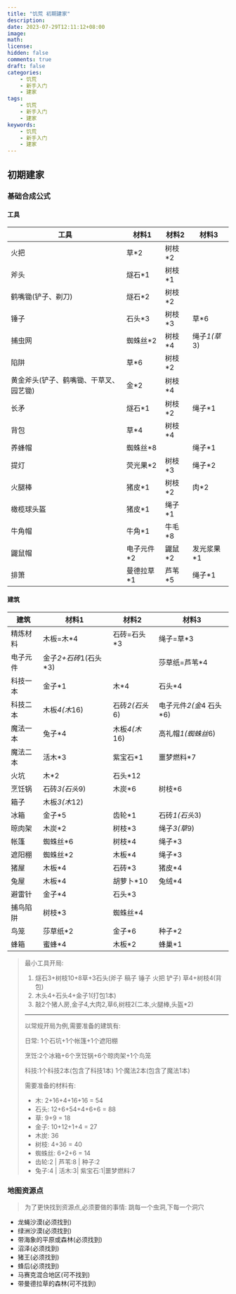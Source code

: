 ```yaml
---
title: "饥荒 初期建家"
description:
date: 2023-07-29T12:11:12+08:00
image:
math:
license:
hidden: false
comments: true
draft: false
categories:
    - 饥荒
    - 新手入门
    - 建家
tags:
    - 饥荒
    - 新手入门
    - 建家
keywords:
    - 饥荒
    - 新手入门
    - 建家
---
```


## 初期建家
### 基础合成公式
#### 工具
| 工具 | 材料1  | 材料2  | 材料3             |
|--|------|------|-----------------|
| 火把 | 草*2  | 树枝*2 |              |
| 斧头 | 燧石*1 | 树枝*1 |                 |
| 鹤嘴锄(铲子、剃刀) |燧石*2      | 树枝*2 |                 |
| 锤子 | 石头*3 | 树枝*3 | 草*6 |
| 捕虫网 | 蜘蛛丝*2 | 树枝*4 | 绳子*1(草*3) |
| 陷阱 | 草*6 | 树枝*2 | |
| 黄金斧头(铲子、鹤嘴锄、干草叉、园艺锄) | 金*2 | 树枝*4 | |
| 长矛 | 燧石*1 | 树枝*2 | 绳子*1 |
| 背包 | 草*4 | 树枝*4 |  |
| 养蜂帽 | 蜘蛛丝*8 |  | 绳子*1 |
| 提灯 | 荧光果*2 | 树枝*3 | 绳子*2 |
| 火腿棒 | 猪皮*1 | 树枝*2 | 肉*2 |
| 橄榄球头盔 | 猪皮*1 | 绳子*1 |  |
| 牛角帽 | 牛角*1 | 牛毛*8 |  |
| 鼹鼠帽 | 电子元件*2 | 鼹鼠*2 | 发光浆果*1 |
| 排箫 | 曼德拉草*1 | 芦苇*5 | 绳子*1 |

#### 建筑
| 建筑     | 材料1                 | 材料2          | 材料3                   |
| -------- | --------------------- | -------------- | ----------------------- |
| 精炼材料 | 木板=木*4             | 石砖=石头*3    | 绳子=草*3               |
| 电子元件 | 金子*2+石砖*1(石头*3) |                | 莎草纸=芦苇*4           |
| 科技一本 | 金子*1                | 木*4           | 石头*4                  |
| 科技二本 | 木板*4(木*16)         | 石砖*2(石头*6) | 电子元件*2(金*4 石头*6) |
| 魔法一本 | 兔子*4                | 木板*4(木*16)  | 高礼帽*1(蜘蛛丝*6)      |
| 魔法二本 | 活木*3                | 紫宝石*1       | 噩梦燃料*7              |
| 火坑     | 木*2                  | 石头*12        |                         |
| 烹饪锅   | 石砖*3(石头*9)        | 木炭*6         | 树枝*6                  |
| 箱子     | 木板*3(木*12)         |                |                         |
| 冰箱     | 金子*5                | 齿轮*1         | 石砖*1(石头*3)          |
| 晾肉架   | 木炭*2                | 树枝*3         | 绳子*3(草*9)            |
| 帐篷     | 蜘蛛丝*6              | 树枝*4         | 绳子*3                  |
| 遮阳棚   | 蜘蛛丝*2              | 木板*4         | 绳子*3                  |
| 猪屋     | 木板*4                | 石砖*3         | 猪皮*4                  |
| 兔屋     | 木板*4                | 胡萝卜*10      | 兔绒*4                  |
| 避雷针   | 金子*4                | 石头*3         |                         |
| 捕鸟陷阱 | 树枝*3                | 蜘蛛丝*4       |                         |
| 鸟笼     | 莎草纸*2              | 金子*6         | 种子*2                  |
| 蜂箱     | 蜜蜂*4                | 木板*2         | 蜂巢*1                  |

> 最小工具开局:
>
> 1. 燧石3+树枝10+8草+3石头(斧子 稿子 锤子 火把 铲子)  草4+树枝4(背包)
> 2. 木头4+石头4+金子1(打包1本)
> 3. 敲2个猪人房,金子4,大肉2,草6,树枝2(二本,火腿棒,头盔*2)
>
> ------
>
> 以常规开局为例,需要准备的建筑有:
>
> 日常: 1个石坑+1个帐篷+1个遮阳棚
>
> 烹饪:2个冰箱+6个烹饪锅+6个晾肉架+1个鸟笼
>
> 科技:1个科技2本(包含了科技1本) 1个魔法2本(包含了魔法1本)
>
> 需要准备的材料有:
>
> - 木: 2+16+4+16+16 = 54
> - 石头: 12+6+54+4+6+6 = 88
> - 草: 9+9 = 18
> - 金子: 10+12+1+4 = 27
> - 木炭: 36
> - 树枝: 4+36 = 40
> - 蜘蛛丝: 6+2+6 = 14
> - 齿轮:2 | 芦苇:8 | 种子:2
> - 兔子:4 | 活木:3| 紫宝石:1|噩梦燃料:7



### 地图资源点

> 为了更快找到资源点,必须要做的事情: 跳每一个虫洞,下每一个洞穴

- 龙蝇沙漠(必须找到)
- 绿洲沙漠(必须找到)
- 带海象的平原或森林(必须找到)
- 沼泽(必须找到)
- 猪王(必须找到)
- 蜂后(必须找到)
- 马赛克混合地区(可不找到)
- 带曼德拉草的森林(可不找到)
